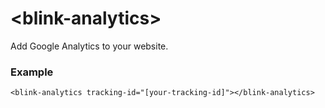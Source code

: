 # \<blink-analytics\>

Add Google Analytics to your website.

### Example

    <blink-analytics tracking-id="[your-tracking-id]"></blink-analytics>
